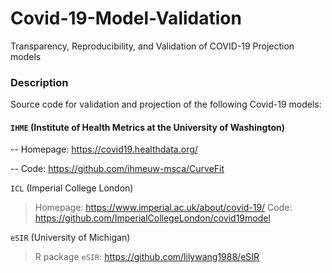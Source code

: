 # Covid-19-Model-Validation
Transparency, Reproducibility, and Validation of COVID-19 Projection models

### Description
Source code for validation and projection of the following Covid-19 models:

#### `IHME` (Institute of Health Metrics at the University of Washington) 

-- Homepage: https://covid19.healthdata.org/

-- Code: https://github.com/ihmeuw-msca/CurveFit

`ICL` (Imperial College London)

> Homepage: https://www.imperial.ac.uk/about/covid-19/
> Code: https://github.com/ImperialCollegeLondon/covid19model

`eSIR` (University of Michigan)

> R package `eSIR`: https://github.com/lilywang1988/eSIR


